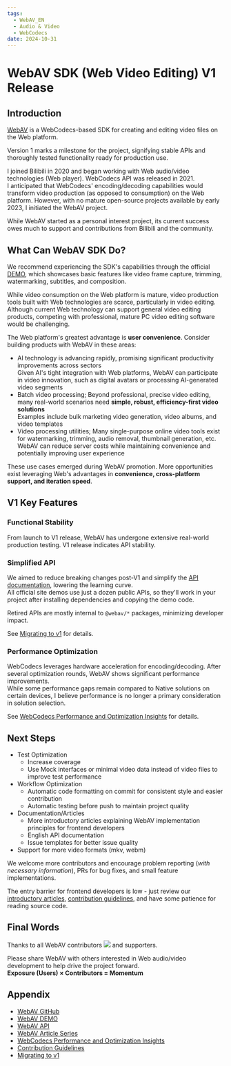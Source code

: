 ```yaml
---
tags:
  - WebAV_EN
  - Audio & Video
  - WebCodecs
date: 2024-10-31
---
```


# WebAV SDK (Web Video Editing) V1 Release

## Introduction

[WebAV][1] is a WebCodecs-based SDK for creating and editing video files on the Web platform.

Version 1 marks a milestone for the project, signifying stable APIs and thoroughly tested functionality ready for production use.

I joined Bilibili in 2020 and began working with Web audio/video technologies (Web player). WebCodecs API was released in 2021.  
I anticipated that WebCodecs' encoding/decoding capabilities would transform video production (as opposed to consumption) on the Web platform. However, with no mature open-source projects available by early 2023, I initiated the WebAV project.

While WebAV started as a personal interest project, its current success owes much to support and contributions from Bilibili and the community.

## What Can WebAV SDK Do?

We recommend experiencing the SDK's capabilities through the official [DEMO][2], which showcases basic features like video frame capture, trimming, watermarking, subtitles, and composition.

While video consumption on the Web platform is mature, video production tools built with Web technologies are scarce, particularly in video editing.  
Although current Web technology can support general video editing products, competing with professional, mature PC video editing software would be challenging.

The Web platform's greatest advantage is **user convenience**. Consider building products with WebAV in these areas:

- AI technology is advancing rapidly, promising significant productivity improvements across sectors  
  Given AI's tight integration with Web platforms, WebAV can participate in video innovation, such as digital avatars or processing AI-generated video segments
- Batch video processing; Beyond professional, precise video editing, many real-world scenarios need **simple, robust, efficiency-first video solutions**  
  Examples include bulk marketing video generation, video albums, and video templates
- Video processing utilities; Many single-purpose online video tools exist for watermarking, trimming, audio removal, thumbnail generation, etc.  
  WebAV can reduce server costs while maintaining convenience and potentially improving user experience

These use cases emerged during WebAV promotion. More opportunities exist leveraging Web's advantages in **convenience, cross-platform support, and iteration speed**.

## V1 Key Features

### Functional Stability

From launch to V1 release, WebAV has undergone extensive real-world production testing. V1 release indicates API stability.

### Simplified API

We aimed to reduce breaking changes post-V1 and simplify the [API documentation][3], lowering the learning curve.  
All official site demos use just a dozen public APIs, so they'll work in your project after installing dependencies and copying the demo code.

Retired APIs are mostly internal to `@webav/*` packages, minimizing developer impact.

See [Migrating to v1][7] for details.

### Performance Optimization

WebCodecs leverages hardware acceleration for encoding/decoding. After several optimization rounds, WebAV shows significant performance improvements.  
While some performance gaps remain compared to Native solutions on certain devices, I believe performance is no longer a primary consideration in solution selection.

See [WebCodecs Performance and Optimization Insights][4] for details.

## Next Steps

- Test Optimization
  - Increase coverage
  - Use Mock interfaces or minimal video data instead of video files to improve test performance
- Workflow Optimization
  - Automatic code formatting on commit for consistent style and easier contribution
  - Automatic testing before push to maintain project quality
- Documentation/Articles
  - More introductory articles explaining WebAV implementation principles for frontend developers
  - English API documentation
  - Issue templates for better issue quality
- Support for more video formats (mkv, webm)

We welcome more contributors and encourage problem reporting (_with necessary information_), PRs for bug fixes, and small feature implementations.

The entry barrier for frontend developers is low - just review our [introductory articles][5], [contribution guidelines][6], and have some patience for reading source code.

## Final Words

Thanks to all WebAV contributors <a href="https://github.com/bilibili/WebAV/graphs/contributors"><img src="https://img.shields.io/github/contributors/bilibili/WebAV
"/></a> and supporters.

Please share WebAV with others interested in Web audio/video development to help drive the project forward.  
**Exposure (Users) × Contributors = Momentum**

## Appendix

- [WebAV GitHub][1]
- [WebAV DEMO][2]
- [WebAV API][3]
- [WebAV Article Series][5]
- [WebCodecs Performance and Optimization Insights][4]
- [Contribution Guidelines][6]
- [Migrating to v1][7]

[1]: https://github.com/bilibili/WebAV
[2]: https://bilibili.github.io/WebAV/demo
[3]: https://bilibili.github.io/WebAV/api
[4]: https://hughfenghen.github.io/posts/2024/07/27/webcodecs-performance-benchmark/
[5]: https://hughfenghen.github.io/tag/WebAV_EN/
[6]: http://localhost:8000/guide/contribution
[7]: http://localhost:8000/guide/migrate-to-v1
